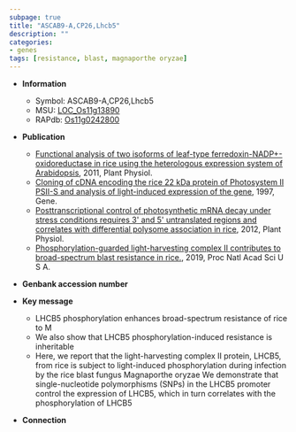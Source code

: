 ```yaml
---
subpage: true
title: "ASCAB9-A,CP26,Lhcb5"
description: ""
categories:
- genes
tags: [resistance, blast, magnaporthe oryzae]
---
```


* **Information**  
    + Symbol: ASCAB9-A,CP26,Lhcb5  
    + MSU: [LOC_Os11g13890](http://rice.plantbiology.msu.edu/cgi-bin/ORF_infopage.cgi?orf=LOC_Os11g13890)  
    + RAPdb: [Os11g0242800](http://rapdb.dna.affrc.go.jp/viewer/gbrowse_details/irgsp1?name=Os11g0242800)  

* **Publication**  
    + [Functional analysis of two isoforms of leaf-type ferredoxin-NADP+-oxidoreductase in rice using the heterologous expression system of Arabidopsis](http://www.ncbi.nlm.nih.gov/pubmed?term=Functional+analysis+of+two+isoforms+of+leaf-type+ferredoxin-NADP+-oxidoreductase+in+rice+using+the+heterologous+expression+system+of+Arabidopsis%5BTitle%5D), 2011, Plant Physiol.
    + [Cloning of cDNA encoding the rice 22 kDa protein of Photosystem II PSII-S and analysis of light-induced expression of the gene](http://www.ncbi.nlm.nih.gov/pubmed?term=Cloning+of+cDNA+encoding+the+rice+22+kDa+protein+of+Photosystem+II+PSII-S+and+analysis+of+light-induced+expression+of+the+gene%5BTitle%5D), 1997, Gene.
    + [Posttranscriptional control of photosynthetic mRNA decay under stress conditions requires 3' and 5' untranslated regions and correlates with differential polysome association in rice](http://www.ncbi.nlm.nih.gov/pubmed?term=Posttranscriptional+control+of+photosynthetic+mRNA+decay+under+stress+conditions+requires+3'+and+5'+untranslated+regions+and+correlates+with+differential+polysome+association+in+rice%5BTitle%5D), 2012, Plant Physiol.
    + [Phosphorylation-guarded light-harvesting complex II contributes to broad-spectrum blast resistance in rice.](http://www.ncbi.nlm.nih.gov/pubmed?term=Phosphorylation-guarded+light-harvesting+complex+II+contributes+to+broad-spectrum+blast+resistance+in+rice.%5BTitle%5D), 2019, Proc Natl Acad Sci U S A.

* **Genbank accession number**  

* **Key message**  
    + LHCB5 phosphorylation enhances broad-spectrum resistance of rice to M
    + We also show that LHCB5 phosphorylation-induced resistance is inheritable
    + Here, we report that the light-harvesting complex II protein, LHCB5, from rice is subject to light-induced phosphorylation during infection by the rice blast fungus Magnaporthe oryzae We demonstrate that single-nucleotide polymorphisms (SNPs) in the LHCB5 promoter control the expression of LHCB5, which in turn correlates with the phosphorylation of LHCB5

* **Connection**  



